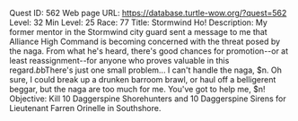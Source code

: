 Quest ID: 562
Web page URL: https://database.turtle-wow.org/?quest=562
Level: 32
Min Level: 25
Race: 77
Title: Stormwind Ho!
Description: My former mentor in the Stormwind city guard sent a message to me that Alliance High Command is becoming concerned with the threat posed by the naga. From what he's heard, there's good chances for promotion--or at least reassignment--for anyone who proves valuable in this regard.$b$bThere's just one small problem... I can't handle the naga, $n. Oh sure, I could break up a drunken barroom brawl, or haul off a belligerent beggar, but the naga are too much for me. You've got to help me, $n!
Objective: Kill 10 Daggerspine Shorehunters and 10 Daggerspine Sirens for Lieutenant Farren Orinelle in Southshore.
